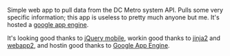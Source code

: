 Simple web app to pull data from the DC Metro system API. Pulls some very specific information; this app is useless to pretty much anyone but me. It's hosted a [google app engine](http://wheres-the-train.appspot.com/).

It's looking good thanks to [jQuery mobile](http://api.jquerymobile.com/category/methods/), workin good thanks to [jinja2](http://jinja.pocoo.org/docs/dev/) and [webapp2](https://webapp-improved.appspot.com/), and hostin good thanks to [Google App Engine](https://cloud.google.com/appengine/docs). 

